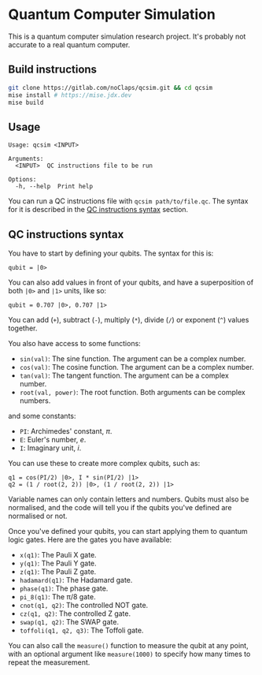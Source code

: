 # Quantum Computer Simulation

This is a quantum computer simulation research project. It's probably not accurate to a real quantum computer.

## Build instructions

```sh
git clone https://gitlab.com/noClaps/qcsim.git && cd qcsim
mise install # https://mise.jdx.dev
mise build
```

## Usage

```
Usage: qcsim <INPUT>

Arguments:
  <INPUT>  QC instructions file to be run

Options:
  -h, --help  Print help
```

You can run a QC instructions file with `qcsim path/to/file.qc`. The syntax for it is described in the [QC instructions syntax](#qc-instructions-syntax) section.

## QC instructions syntax

You have to start by defining your qubits. The syntax for this is:

```
qubit = |0>
```

You can also add values in front of your qubits, and have a superposition of both `|0>` and `|1>` units, like so:

```
qubit = 0.707 |0>, 0.707 |1>
```

You can add (`+`), subtract (`-`), multiply (`*`), divide (`/`) or exponent (`^`) values together.

You also have access to some functions:

- `sin(val)`: The sine function. The argument can be a complex number.
- `cos(val)`: The cosine function. The argument can be a complex number.
- `tan(val)`: The tangent function. The argument can be a complex number.
- `root(val, power)`: The root function. Both arguments can be complex numbers.

and some constants:

- `PI`: Archimedes' constant, $\pi$.
- `E`: Euler's number, $e$.
- `I`: Imaginary unit, $i$.

You can use these to create more complex qubits, such as:

```
q1 = cos(PI/2) |0>, I * sin(PI/2) |1>
q2 = (1 / root(2, 2)) |0>, (1 / root(2, 2)) |1>
```

Variable names can only contain letters and numbers. Qubits must also be normalised, and the code will tell you if the qubits you've defined are normalised or not.

Once you've defined your qubits, you can start applying them to quantum logic gates. Here are the gates you have available:

- `x(q1)`: The Pauli X gate.
- `y(q1)`: The Pauli Y gate.
- `z(q1)`: The Pauli Z gate.
- `hadamard(q1)`: The Hadamard gate.
- `phase(q1)`: The phase gate.
- `pi_8(q1)`: The π/8 gate.
- `cnot(q1, q2)`: The controlled NOT gate.
- `cz(q1, q2)`: The controlled Z gate.
- `swap(q1, q2)`: The SWAP gate.
- `toffoli(q1, q2, q3)`: The Toffoli gate.

You can also call the `measure()` function to measure the qubit at any point, with an optional argument like `measure(1000)` to specify how many times to repeat the measurement.
